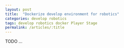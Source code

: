```yaml
---
layout: post
title:  "Dockerize develop environment for robotics"
categories: develop robotics
tags: develop robotics docker Player Stage
permalink: /articles/:title
---
```


TODO ...
